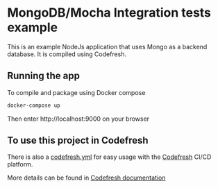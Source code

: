 # MongoDB/Mocha Integration tests example

This is an example NodeJs application that uses Mongo as a backend database.
It is compiled using Codefresh.

## Running the app

To compile and package using Docker compose

```bash
docker-compose up
```

Then enter http://localhost:9000 on your browser

## To use this project in Codefresh

There is also a [codefresh.yml](codefresh.yml) for easy usage with the [Codefresh](codefresh.io) CI/CD platform.

More details can be found in [Codefresh documentation](https://codefresh.io/docs/docs/yaml-examples/examples/integration-tests-with-mongo/)

